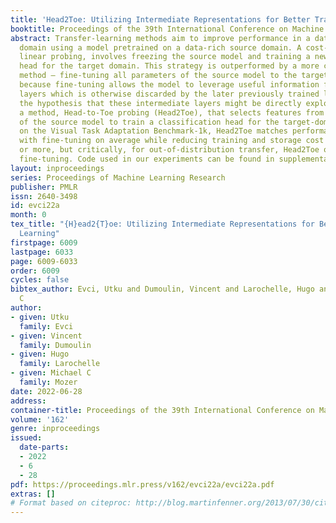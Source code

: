 ```yaml
---
title: 'Head2Toe: Utilizing Intermediate Representations for Better Transfer Learning'
booktitle: Proceedings of the 39th International Conference on Machine Learning
abstract: Transfer-learning methods aim to improve performance in a data-scarce target
  domain using a model pretrained on a data-rich source domain. A cost-efficient strategy,
  linear probing, involves freezing the source model and training a new classification
  head for the target domain. This strategy is outperformed by a more costly but state-of-the-art
  method – fine-tuning all parameters of the source model to the target domain – possibly
  because fine-tuning allows the model to leverage useful information from intermediate
  layers which is otherwise discarded by the later previously trained layers. We explore
  the hypothesis that these intermediate layers might be directly exploited. We propose
  a method, Head-to-Toe probing (Head2Toe), that selects features from all layers
  of the source model to train a classification head for the target-domain. In evaluations
  on the Visual Task Adaptation Benchmark-1k, Head2Toe matches performance obtained
  with fine-tuning on average while reducing training and storage cost hundred folds
  or more, but critically, for out-of-distribution transfer, Head2Toe outperforms
  fine-tuning. Code used in our experiments can be found in supplementary materials.
layout: inproceedings
series: Proceedings of Machine Learning Research
publisher: PMLR
issn: 2640-3498
id: evci22a
month: 0
tex_title: "{H}ead2{T}oe: Utilizing Intermediate Representations for Better Transfer
  Learning"
firstpage: 6009
lastpage: 6033
page: 6009-6033
order: 6009
cycles: false
bibtex_author: Evci, Utku and Dumoulin, Vincent and Larochelle, Hugo and Mozer, Michael
  C
author:
- given: Utku
  family: Evci
- given: Vincent
  family: Dumoulin
- given: Hugo
  family: Larochelle
- given: Michael C
  family: Mozer
date: 2022-06-28
address:
container-title: Proceedings of the 39th International Conference on Machine Learning
volume: '162'
genre: inproceedings
issued:
  date-parts:
  - 2022
  - 6
  - 28
pdf: https://proceedings.mlr.press/v162/evci22a/evci22a.pdf
extras: []
# Format based on citeproc: http://blog.martinfenner.org/2013/07/30/citeproc-yaml-for-bibliographies/
---
```

